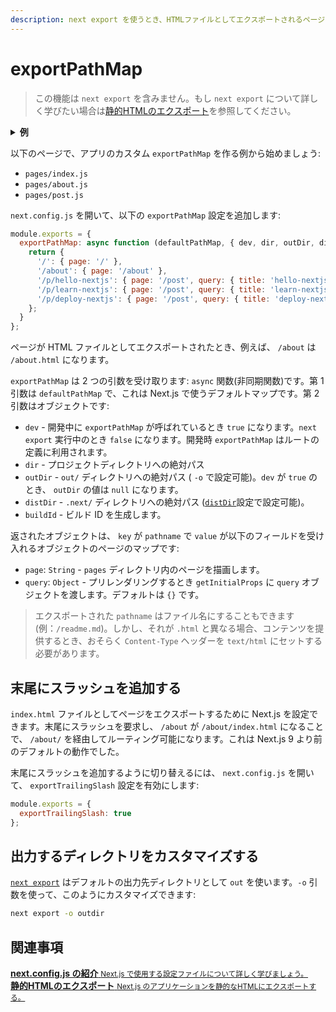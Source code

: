 ```yaml
---
description: next export を使うとき、HTMLファイルとしてエクスポートされるページのカスタマイズをします。
---
```


# exportPathMap

> この機能は `next export` を含みません。もし `next export` について詳しく学びたい場合は[静的HTMLのエクスポート](/docs/advanced-features/static-html-export.md)を参照してください。

<details>
  <summary><b>例</b></summary>
  <ul>
    <li><a href="https://github.com/zeit/next.js/tree/canary/examples/with-static-export">静的エクスポート</a></li>
  </ul>
</details>

以下のページで、アプリのカスタム `exportPathMap` を作る例から始めましょう:

- `pages/index.js`
- `pages/about.js`
- `pages/post.js`

`next.config.js` を開いて、以下の `exportPathMap` 設定を追加します:

```js
module.exports = {
  exportPathMap: async function (defaultPathMap, { dev, dir, outDir, distDir, buildId }) {
    return {
      '/': { page: '/' },
      '/about': { page: '/about' },
      '/p/hello-nextjs': { page: '/post', query: { title: 'hello-nextjs' } },
      '/p/learn-nextjs': { page: '/post', query: { title: 'learn-nextjs' } },
      '/p/deploy-nextjs': { page: '/post', query: { title: 'deploy-nextjs' } }
    };
  }
};
```

ページが HTML ファイルとしてエクスポートされたとき、例えば、 `/about` は `/about.html` になります。

`exportPathMap` は 2 つの引数を受け取ります: `async` 関数(非同期関数)です。第 1 引数は `defaultPathMap` で、これは Next.js で使うデフォルトマップです。第 2 引数はオブジェクトです:

- `dev` - 開発中に `exportPathMap` が呼ばれているとき `true` になります。`next export` 実行中のとき `false` になります。開発時 `exportPathMap` はルートの定義に利用されます。
- `dir` - プロジェクトディレクトリへの絶対パス
- `outDir` - `out/` ディレクトリへの絶対パス ( `-o` で設定可能)。`dev` が `true` のとき、 `outDir` の値は `null` になります。
- `distDir` - `.next/` ディレクトリへの絶対パス ([`distDir`](/docs/api-reference/next.config.js/setting-a-custom-build-directory.md)設定で設定可能)。
- `buildId` - ビルド ID を生成します。 

返されたオブジェクトは、 `key` が `pathname` で `value` が以下のフィールドを受け入れるオブジェクトのページのマップです:

- `page`: `String` - `pages` ディレクトリ内のページを描画します。
- `query`: `Object` - プリレンダリングするとき `getInitialProps` に `query` オブジェクトを渡します。デフォルトは `{}` です。

> エクスポートされた `pathname` はファイル名にすることもできます (例：`/readme.md`)。しかし、それが `.html` と異なる場合、コンテンツを提供するとき、おそらく `Content-Type` ヘッダーを `text/html` にセットする必要があります。

## 末尾にスラッシュを追加する

`index.html` ファイルとしてページをエクスポートするために Next.js を設定できます。末尾にスラッシュを要求し、 `/about` が `/about/index.html` になることで、 `/about/` を経由してルーティング可能になります。これは Next.js 9 より前のデフォルトの動作でした。

末尾にスラッシュを追加するように切り替えるには、 `next.config.js` を開いて、 `exportTrailingSlash` 設定を有効にします:

```js
module.exports = {
  exportTrailingSlash: true
};
```

## 出力するディレクトリをカスタマイズする

[`next export`](/docs/advanced-features/static-html-export.md#how-to-use-it) はデフォルトの出力先ディレクトリとして `out` を使います。`-o` 引数を使って、このようにカスタマイズできます:

```bash
next export -o outdir
```

## 関連事項

<div class="card">
  <a href="/docs/api-reference/next.config.js/introduction.md">
    <b>next.config.js の紹介</b>
    <small>Next.js で使用する設定ファイルについて詳しく学びましょう。</small>
  </a>
</div>

<div class="card">
  <a href="/docs/advanced-features/static-html-export.md">
    <b>静的HTMLのエクスポート</b>
    <small>Next.js のアプリケーションを静的なHTMLにエクスポートする。</small>
  </a>
</div>
